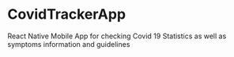 # CovidTrackerApp
React Native Mobile App for checking Covid 19 Statistics as well as symptoms information and guidelines
